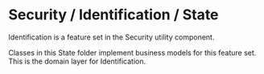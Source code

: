# Security / Identification / State

Identification is a feature set in the Security utility component.
  
Classes in this State folder implement business models for this feature set. This is the domain layer for Identification.

